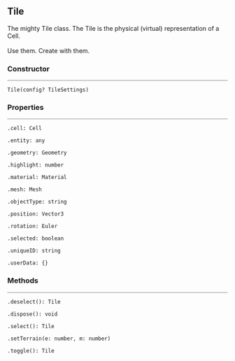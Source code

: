 ## Tile

<div class='description'>
The mighty Tile class. The Tile is the physical (virtual) representation of a Cell.<br><br>
 Use them. Create with them. 
</div>

### Constructor
<hr style='width:100%; opacity:.5;' />

`Tile(config? TileSettings)`

### Properties
<hr style='width:100%; opacity:.5;' />

`.cell: Cell`

`.entity: any`

`.geometry: Geometry`

`.highlight: number`

`.material: Material`

`.mesh: Mesh`

`.objectType: string`

`.position: Vector3`

`.rotation: Euler`

`.selected: boolean`

`.uniqueID: string`

`.userData: {}`

### Methods
<hr style='width:100%; opacity:.5;' />

`.deselect(): Tile`

`.dispose(): void`

`.select(): Tile`

`.setTerrain(e: number, m: number)`

`.toggle(): Tile`
